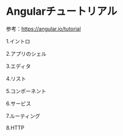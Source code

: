 # Angularチュートリアル

参考：https://angular.io/tutorial

1.イントロ

2.アプリのシェル

3.エディタ

4.リスト

5.コンポーネント

6.サービス

7.ルーティング

8.HTTP


